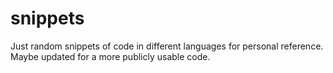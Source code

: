 # snippets
Just random snippets of code in different languages for personal reference. Maybe updated for a more publicly usable code.
